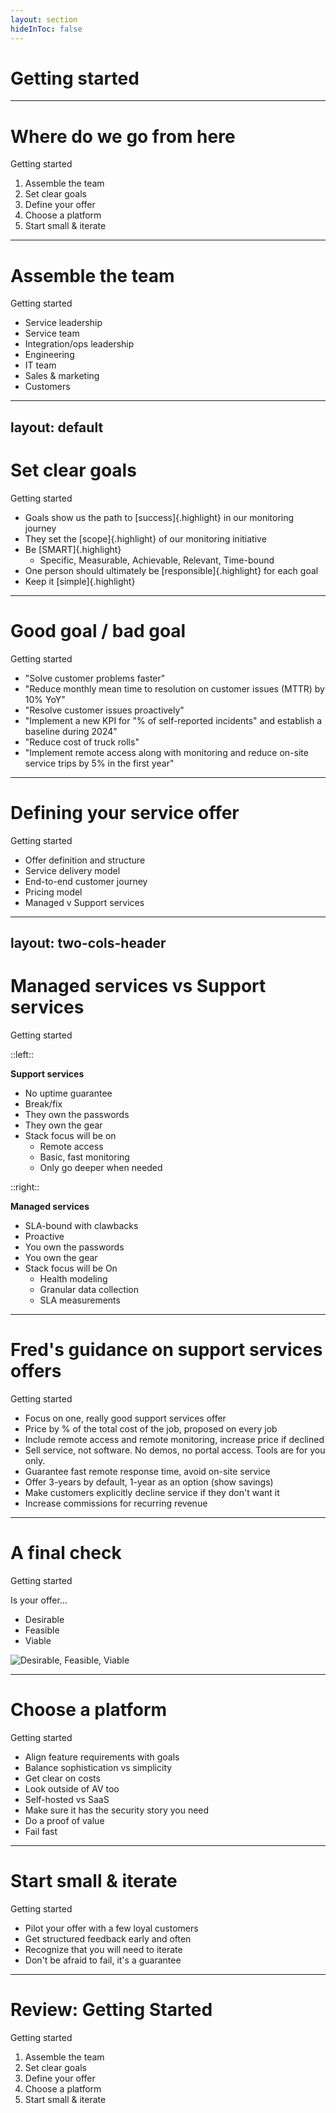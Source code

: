 ```yaml
---
layout: section
hideInToc: false
---
```


# Getting started

---

<PresenterTimer :minutes="2" :seconds="0" />

# Where do we go from here

Getting started

<v-clicks>

1. Assemble the team
2. Set clear goals
3. Define your offer
4. Choose a platform
5. Start small & iterate

</v-clicks>

<!--
- [click] So where do we go from here the first step as always to get the right people to the table. Monitoring is a team sport, and you need to make sure that you have the right people in place to make it work.
- [click] Next, you need to set clear goals. What are you trying to achieve with monitoring? What does success look like? How will you know when you've achieved it?
- [click] Once you have your goals, you need to define your offer. What are your customers looking for? What are they willing to pay? What are you going to charge for it? Don't get too far without answering these questions. You're building a new offer, and you need to make sure that it's going to be successful.
- [click] Next you need to choose a platform. There are many monitoring platforms out there, and you need to choose the one that's right for you.
- [click] Once you've chosen a platform, you need to start small. Don't try to monitor everything at once. Start with a small, manageable project, and build from there.  Monitoring is an ongoing process, and you need to be constantly refining and improving your monitoring strategy.
-->

---

<PresenterTimer :minutes="5" :seconds="0" />

# Assemble the team

Getting started

<v-clicks>

- Service leadership
- Service team
- Integration/ops leadership
- Engineering
- IT team
- Sales & marketing
- Customers

</v-clicks>

<!--
- Monitoring is a team sport, and you need to make sure that you have the right people in place to make it work.
- You need to make sure that you have buy-in from all levels of the organization, from the leadership team down to the service team.
- [click] Service leadership. If you're building a monitoring offer, then your service leadership should own this initiative. Their leadership and ownership will be critical. Any monitoring-related KPIs, implementation status, etc will all be run by them, or by someone they designate on their team. They have ultimate responsibility for delivering this successfully. If they're not on board, you're going to have a hard time getting this off the ground.
- [click] Service team. Your service team will be the ones who are actually using the monitoring tools. They need to be on board with the initiative, have a big hand in defining the requirements, and need to be trained on how to use the tools effectively. They also need to be able to provide feedback on the tools, and help to refine and improve them over time.
- [click] Integration/ops leadership. A key part of onboarding customers into the monitoring offer will involve handoff from the project team to the service team. This will require close coordination between the two teams, and the integration/ops leadership will be responsible for making sure that this handoff goes smoothly. Clear expectations need to be set on how handoff will work, and the service team needs to feel confident they can hold the project team accountable for delivering a system that can be monitored.
- [click] Engineering. Your design engineers will be designing systems every day, and their decisions will determine how easy or difficult it is to monitor those systems. They need to be on board with the monitoring initiative, and need to be designing systems with monitoring in mind, or the whole thing can fall apart.
- [click] IT team. Your IT team will likely own the core administrative functions (user management, licensing, hosting) for the monitoring platform, so get their take and keep them involved. Often IT leadership has the final say on software application use, so don't neglect to involve them. You'll need to work out many details, like how to integrate the monitoring platform with your existing systems, how to manage user accounts, how to handle licensing, and how to host the monitoring platform. You'll also need to work out how to handle data privacy and security, and how to ensure that the monitoring platform is compliant with any relevant regulations. Finally, you'll need to ensure an IT support process is in place for the monitoring platform, so that any issues can be resolved quickly and efficiently.
- [click] Sales & marketing. Your sales and marketing teams will be responsible for selling the monitoring offer to customers. so they need to understand the value proposition of the monitoring offer, and be able to communicate that value proposition to customers. They also need to be able to explain how the monitoring offer works, and how it will benefit customers. Finally, they need to be able to handle any objections that customers might have to the monitoring offer, and be able to close the sale. This often ends up being a bottle neck, so don't neglect to involve them early and often.
- [click] Most importantly: Customers. Your customers are the ultimate stakeholders in the monitoring offer, so you need to make sure you understand what it is that they want. You need to be able to explain the value proposition of the monitoring offer to customers, and be able to show them how it will benefit them. Finally, you need to be able to deliver the monitoring offer to customers in a way that meets their needs and expectations. Do not bring an offer to market that nobody wants. Also make sure to get a few customers as beta testers, and involve them in the process of refining the offer. It'll earn you a lot of goodwill, and you'll end up with a better product.
-->

---
layout: default
---

<PresenterTimer :minutes="1" :seconds="0" />

# Set clear goals

Getting started

<v-clicks>

- Goals show us the path to [success]{.highlight} in our monitoring journey
- They set the [scope]{.highlight} of our monitoring initiative
- Be [SMART]{.highlight}
  - Specific, Measurable, Achievable, Relevant, Time-bound
- One person should ultimately be [responsible]{.highlight} for each goal
- Keep it [simple]{.highlight}

</v-clicks>

---

<PresenterTimer :minutes="3" :seconds="0" />

# Good goal / bad goal

Getting started

<v-clicks>

- "Solve customer problems faster"
- "Reduce monthly mean time to resolution on customer issues (MTTR) by 10% YoY"
- "Resolve customer issues proactively"
- "Implement a new KPI for "% of self-reported incidents" and establish a baseline during 2024"
- "Reduce cost of truck rolls"
- "Implement remote access along with monitoring and reduce on-site service trips by 5% in the first year"

</v-clicks>

<!--
- The point here is that if you want to achieve something, you need to be able to measure it. If you can't measure it, you can't manage it. So don't set crappy, vague, unmeasurable goals. Set good, specific, measurable goals that you can track over time.
- And make sure the goals are realistic. Don't set a goal that you can't achieve. You'll just end up demoralizing your team and wasting time.
- Now it's time to define our service offer, but before we do, let's introduce a few
-->

---

<PresenterTimer :minutes="2" :seconds="0" />

# Defining your service offer

Getting started

<v-clicks>

- Offer definition and structure
- Service delivery model
- End-to-end customer journey
- Pricing model
- Managed v Support services

</v-clicks>

<!--
- How will your offer be structured? Most integrators have never really need to build a new service offer...custom integration has been the bread and butter for so long. But now you're building a new service offer, and you need to make sure that it's going to be successful.
- What are you selling? Clearly define it and write it down.
- How will you deliver the service? Will it be a one-time setup, or an ongoing service? What parts of the company will be involved? Are they all on the team? What will the customer experience be like?
- Journey maps
- Pricing: one time, recurring, annual, monthly, multi-year, priced by percent of job, device, system, usage, etc.
- Will this be a managed service or a support service? What's the difference? Let's actually talk about that
-->

---
layout: two-cols-header
---

<PresenterTimer :minutes="1" :seconds="0" />

# Managed services vs Support services

Getting started

::left::

**Support services**

<v-clicks>

- No uptime guarantee
- Break/fix
- They own the passwords
- They own the gear
- Stack focus will be on
  - Remote access
  - Basic, fast monitoring
  - Only go deeper when needed

</v-clicks>

::right::

**Managed services**

<v-clicks>

- SLA-bound with clawbacks
- Proactive
- You own the passwords
- You own the gear
- Stack focus will be On
  - Health modeling
  - Granular data collection
  - SLA measurements

</v-clicks>

<!--
- Think SERIOUSLY on the difference here. Building managed services requires a ton of maturity that you may not be ready for, and that is OK! 
- Support services is a great way to start dipping your toes in the water and increasing your recurring revenue. 
- It also requires MUCH less of your monitoring tools, your sales teams, your support teams, and more. 
- So if you are sitting under 25% of total revenues being recurring, focus on growing that number through support services first while you workshop more in-depth managed service roles and grow your service maturity level. As a matter of fact, if you're interested in support services growth, I even have some general guidance for you to get you started.
-->

---

<PresenterTimer :minutes="2" :seconds="0" />

# Fred's guidance on support services offers

Getting started

<v-clicks>

- Focus on one, really good support services offer
- Price by % of the total cost of the job, proposed on every job
- Include remote access and remote monitoring, increase price if declined
- Sell service, not software. No demos, no portal access. Tools are for you only.
- Guarantee fast remote response time, avoid on-site service
- Offer 3-years by default, 1-year as an option (show savings)
- Make customers explicitly decline service if they don't want it
- Increase commissions for recurring revenue

</v-clicks>

---

<PresenterTimer :minutes="2" :seconds="0" />

# A final check

Getting started

Is your offer...

<div class="flex justify-between h-80%">

<v-clicks>

- Desirable
- Feasible
- Viable

</v-clicks>

<img v-click src="/dvf.jpg" alt="Desirable, Feasible, Viable" class="h-80 rounded-3xl" />

</div>

<!--
-
- [click] Desirablity: Do you have real customers that want this and are WILLING TO PAY for it? Will they allocate budget for it in advance? Will they sign up as a pilot user with transition terms to full service at the end of the contract?
- [click] Feasibility: Can you actually deliver this? Do you have the resources, expertise, and technology to make this happen? If not can you acquire them? Do those things even exist?
- [click] Viability: Will this be profitable? Is it worth the effort? Will it be sustainable? Could it disrupt your existing business? Are you ok with that risk?
- [click] These 3 things overlap in a very specific way. If you have a service that is desirable and feasible, but not viable, you're wasting time and money "saddling a dead horse" 
- If you have a service that is desirable and viable, but not feasible, you won't be able to deliver it, which will only alienate your customers and frustrate your team.  
- If you have a service that is feasible and viable, but not desirable, not enough people will buy it, and ultimately it will fail. This is where most people fall. We spend so much time making sure we can do it and that it will make money, that we forget to ask our customers if they'd want it in the first place. 
- So make sure that your service offer is all three: desirable, feasible, and viable.
-->

---

<PresenterTimer :minutes="3" :seconds="0" />

# Choose a platform

Getting started

<v-clicks>

- Align feature requirements with goals
- Balance sophistication vs simplicity
- Get clear on costs
- Look outside of AV too
- Self-hosted vs SaaS
- Make sure it has the security story you need
- Do a proof of value
- Fail fast

</v-clicks>

<!--
- Now that you have clearly defined objectives, it's time to choose a platform. There are many monitoring platforms out there, and you need to choose the one that's right for you.
- The most important thing is to [click] align your requirements with your goals. If your goal is to reduce the mean time to resolution on customer issues, then you need a platform that is going to enable you to solve problems faster. If your goal is to reduce the cost of truck rolls, then you need a platform that is going to empower you to solve issues remotely. If your goal is to implement a new KPI for "% of self-reported incidents", then you need a platform with robust data collection and alerting capabilities. Make sure that the platform you choose is going to help you achieve your goals.
- [click] sophisticated vs simple. Some platforms are very sophisticated, with lots of features and capabilities. Others are very simple, with just the basics. You need to decide what level of sophistication you need. If you're looking to facilitate a support services model, you likely don't need detailed or robust monitoring capabilities. If you're looking to facilitate a managed services model, you'll need to do health modeling, SLA measurements, and more, so sophistication is key.
- [click]
  - Sensitive
  - Cost model MUST match how you sell the product
  - Either pass-through / cost-plus, or expense on the back end
  - Depends on how you sell it, customer tolerance, etc.
  - If you've got a bad feeling, you're probably right.
  - Validate your customer's willingness to pay!
- [click]
  - Don't limit yourself
  - AV generally sucks at this
  - Monitoring is completely commoditized in the IT world
  - Don't reinvent the wheel
- [click]
  - Self-Hosted: You host it, you manage it, you own it, you operate it
  - Requires more internal resources and expertise
  - Cheaper in long run, more expensive to start
  - SaaS: Someone else hosts it, someone else manages it, someone else owns it
  - Likely more support available and less responsibility on you
  - More expensive in long run, cheaper to start
  - Depends on what your team is capable of and what your goals are
  - [click] Security: Make sure that the platform you choose has the security story you need. AV Pros are not famed for their security and compliance chops. You'll need your platform to back you up with a great security story and certifications like SOC2 Type 2 and ISO 270001.
- [click] Do a proof of value. Before you commit to a platform, do a proof of value. Set up a small, manageable project, and see how the platform performs. Make sure that it's going to meet your needs before you commit to it.
- [click] And remember, you can always change platforms. If you find that the platform you've chosen isn't meeting your needs, don't be afraid to switch. It's better to switch early and often than to stick with a platform that isn't working for you.
-->

---

<PresenterTimer :minutes="1" :seconds="0" />

# Start small & iterate

Getting started

<v-clicks>

- Pilot your offer with a few loyal customers
- Get structured feedback early and often
- Recognize that you will need to iterate
- Don't be afraid to fail, it's a guarantee

</v-clicks>

<!--
- The key is to start small and not try to boil the ocean.
- [click] Work with close customers. Honest & forgiving. 
- [click] Get structured feedback. Try Keep Start Stop session. What's working, what's not, what's missing, what's confusing, what's frustrating. Make sure these sessions happen and the service offer manager is present and incorporating feedback. 
- [click] Recognize that you will need to iterate. Your first version of the offer will not be perfect. You will need to refine and improve it over time. Make sure that you have a process in place for collecting feedback, and that you are constantly refining and improving your offer.
- [click] Don't be afraid to fail. You will fail. It's a guarantee. But that's ok. Failure is a part of the process. Learn from your failures, and use them to improve your offer.
-->

---

<PresenterTimer :minutes="1" :seconds="0" />

# Review: Getting Started

Getting started

1. Assemble the team
2. Set clear goals
3. Define your offer
4. Choose a platform
5. Start small & iterate

<!--
- So that's how you get started with monitoring.
- Bring the right people together, set clear goals, define your offer, choose a platform, and start small and iterate.
- Following these steps will give you a good foundation for success, and help you to build a monitoring offer that delights your customers and grows your business.
- [click]
-->
